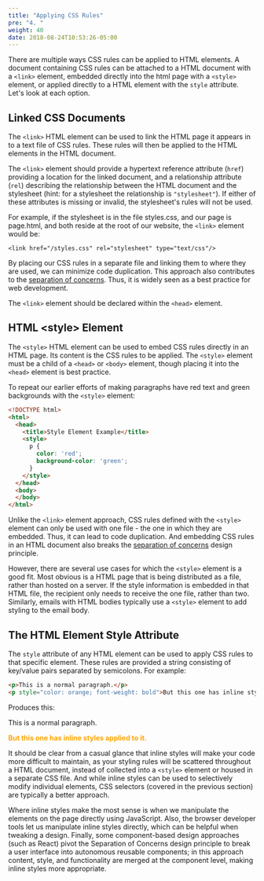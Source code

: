 ```yaml
---
title: "Applying CSS Rules"
pre: "4. "
weight: 40
date: 2018-08-24T10:53:26-05:00
---
```


There are multiple ways CSS rules can be applied to HTML elements.  A document containing CSS rules can be attached to a HTML document with a `<link>` element, embedded directly into the html page with a `<style>` element, or applied directly to a HTML element with the `style` attribute.  Let's look at each option.

## Linked CSS Documents
The `<link>` HTML element can be used to link the HTML page it appears in to a text file of CSS rules. These rules will then be applied to the HTML elements in the HTML document.

The `<link>` element should provide a hypertext reference attribute (`href`) providing a location for the linked document, and a relationship attribute (`rel`) describing the relationship between the HTML document and the stylesheet (hint: for a stylesheet the relationship is `"stylesheet"`).  If either of these attributes is missing or invalid, the stylesheet's rules will not be used.  

For example, if the stylesheet is in the file styles.css, and our page is page.html, and both reside at the root of our website, the `<link>` element would be:

`<link href="/styles.css" rel="stylesheet" type="text/css"/>`

By placing our CSS rules in a separate file and linking them to where they are used, we can minimize code duplication.  This approach also contributes to the [separation of concerns](https://en.wikipedia.org/wiki/Separation_of_concerns).  Thus, it is widely seen as a best practice for web development.  

The `<link>` element should be declared within the `<head>` element.

## HTML &lt;style&gt; Element
The `<style>` HTML element can be used to embed CSS rules directly in an HTML page.  Its content is the CSS rules to be applied.  The `<style>` element must be a child of a `<head>` or `<body>` element, though placing it into the `<head>` element is best practice.

To repeat our earlier efforts of making paragraphs have red text and green backgrounds with the `<style>` element:

```html
<!DOCTYPE html>
<html>
  <head>
    <title>Style Element Example</title>
    <style>
      p { 
        color: 'red';
        background-color: 'green';
      }
    </style>
  </head>
  <body>
  </body>
</html>
```

Unlike the `<link>` element approach, CSS rules defined with the `<style>` element can only be used with one file - the one in which they are embedded.  Thus, it can lead to code duplication.  And embedding CSS rules in an HTML document also breaks the [separation of concerns](https://en.wikipedia.org/wiki/Separation_of_concerns) design principle. 

However, there are several use cases for which the `<style>` element is a good fit.  Most obvious is a HTML page that is being distributed as a file, rather than hosted on a server.  If the style information is embedded in that HTML file, the recipient only needs to receive the one file, rather than two.  Similarly, emails with HTML bodies typically use a `<style>` element to add styling to the email body.

## The HTML Element Style Attribute

The `style` attribute of any HTML element can be used to apply CSS rules to that specific element. These rules are provided a string consisting of key/value pairs separated by semicolons. For example:

```html
<p>This is a normal paragraph.</p>
<p style="color: orange; font-weight: bold">But this one has inline styles applied to it.</p>
```

Produces this:

<p>This is a normal paragraph.</p>
<p style="color: orange; font-weight: bold">But this one has inline styles applied to it.</p>

It should be clear from a casual glance that inline styles will make your code more difficult to maintain, as your styling rules will be scattered throughout a HTML document, instead of collected into a `<style>` element or housed in a separate CSS file.  And while inline styles can be used to selectively modify individual elements, CSS selectors (covered in the previous section) are typically a better approach.

Where inline styles make the most sense is when we manipulate the elements on the page directly using JavaScript.  Also, the browser developer tools let us manipulate inline styles directly, which can be helpful when tweaking a design.  Finally, some component-based design approaches (such as React) pivot the Separation of Concerns design principle to break a user interface into autonomous reusable components; in this approach content, style, and functionality are merged at the component level, making inline styles more appropriate.
